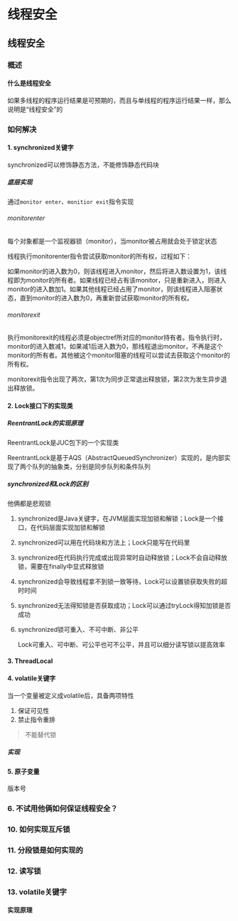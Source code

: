 # 线程安全

## 线程安全

### 概述

#### 什么是线程安全

如果多线程的程序运行结果是可预期的，而且与单线程的程序运行结果一样，那么说明是“线程安全”的

### 如何解决

#### 1. synchronized关键字

synchronized可以修饰静态方法，不能修饰静态代码块

##### 底层实现

通过`monitor enter`、`monitior exit`指令实现

###### monitorenter

每个对象都是一个监视器锁（monitor），当monitor被占用就会处于锁定状态

线程执行monitorenter指令尝试获取monitor的所有权，过程如下：

如果monitor的进入数为0，则该线程进入monitor，然后将进入数设置为1，该线程即为monitor的所有者。如果线程已经占有该monitor，只是重新进入，则进入monitor的进入数加1。如果其他线程已经占用了monitor，则该线程进入阻塞状态，直到monitor的进入数为0，再重新尝试获取monitor的所有权。

###### monitorexit

执行monitorexit的线程必须是objectref所对应的monitor持有者。指令执行时，monitor的进入数减1，如果减1后进入数为0，那线程退出monitor，不再是这个monitor的所有者。其他被这个monitor阻塞的线程可以尝试去获取这个monitor的所有权。

monitorexit指令出现了两次，第1次为同步正常退出释放锁，第2次为发生异步退出释放锁。

#### 2. Lock接口下的实现类

##### ReentrantLock的实现原理

ReentrantLock是JUC包下的一个实现类

ReentrantLock是基于AQS（AbstractQueuedSynchronizer）实现的，是内部实现了两个队列的抽象类，分别是同步队列和条件队列

##### synchronized和Lock的区别

他俩都是悲观锁

1. synchronized是Java关键字，在JVM层面实现加锁和解锁；Lock是一个接口，在代码层面实现加锁和解锁

2. synchronized可以用在代码块和方法上；Lock只能写在代码里

3. synchronized在代码执行完成或出现异常时自动释放锁；Lock不会自动释放锁，需要在finally中显式释放锁

4. synchronized会导致线程拿不到锁一致等待，Lock可以设置锁获取失败的超时时间

5. synchronized无法得知锁是否获取成功；Lock可以通过tryLock得知加锁是否成功

6. synchronized锁可重入、不可中断、非公平

   Lock可重入、可中断、可公平也可不公平，并且可以细分读写锁以提高效率

#### 3. ThreadLocal

#### 4. volatile关键字

当一个变量被定义成volatile后，具备两项特性

1. 保证可见性
2. 禁止指令重排

> 不能替代锁

##### 实现

#### 5. 原子变量



版本号



### 6. 不试用他俩如何保证线程安全？

### 10. 如何实现互斥锁

### 11. 分段锁是如何实现的

### 12. 读写锁

### 13. volatile关键字

#### 实现原理

